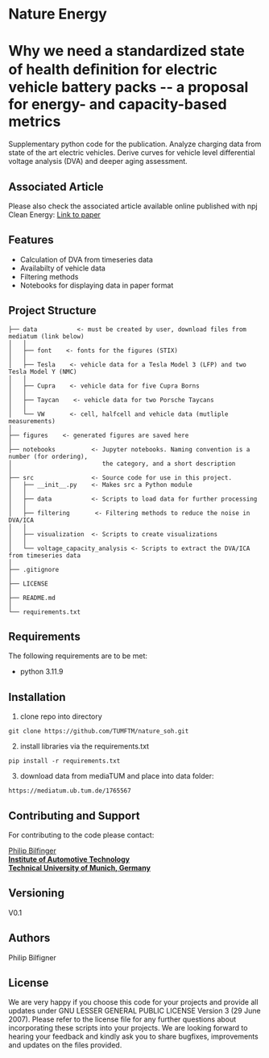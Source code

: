# Nature Energy
# Why we need a standardized state of health deﬁnition for electric vehicle battery packs -- a proposal for energy- and capacity-based metrics

Supplementary python code for the publication. Analyze charging data from state of the art electric vehicles.
Derive curves for vehicle level differential voltage analysis (DVA) and deeper aging assessment.

## Associated Article
Please also check the associated article available online published with npj Clean Energy:
[Link to paper](https://doi.org/10.1038/s44406-025-00010-8)
 
## Features
* Calculation of DVA from timeseries data
* Availabilty of vehicle data
* Filtering methods
* Notebooks for displaying data in paper format

## Project Structure
    ├── data           <- must be created by user, download files from mediatum (link below)
    │   │
    │   ├── font    <- fonts for the figures (STIX)
    │   │
    │   ├── Tesla    <- vehicle data for a Tesla Model 3 (LFP) and two Tesla Model Y (NMC)
    │   │
    │   ├── Cupra    <- vehicle data for five Cupra Borns
    │   │
    │   ├── Taycan    <- vehicle data for two Porsche Taycans
    │   │
    │   └── VW       <- cell, halfcell and vehicle data (mutliple measurements)
    │
    ├── figures    <- generated figures are saved here
    │
    ├── notebooks          <- Jupyter notebooks. Naming convention is a number (for ordering),
    │                         the category, and a short description 
    │
    ├── src                <- Source code for use in this project.
    │   ├── __init__.py    <- Makes src a Python module
    │   │
    │   ├── data           <- Scripts to load data for further processing
    │   │   
    │   ├── filtering       <- Filtering methods to reduce the noise in DVA/ICA
    │   │
    │   ├── visualization  <- Scripts to create visualizations
    │   │    
    │   └── voltage_capacity_analysis <- Scripts to extract the DVA/ICA from timeseries data
    │
    ├── .gitignore
    │
    ├── LICENSE
    │
    ├── README.md
    │	
    └── requirements.txt

## Requirements

The following requirements are to be met:
* python 3.11.9


## Installation

1. clone repo into directory
```console
git clone https://github.com/TUMFTM/nature_soh.git
```  
2. install libraries via the requirements.txt
```console
pip install -r requirements.txt
```  
3. download data from mediaTUM and place into data folder:
```
https://mediatum.ub.tum.de/1765567
```

## Contributing and Support

For contributing to the code please contact:  

[Philip Bilfinger](mailto:philip.bilfinger@tum.de)<br/>
**[Institute of Automotive Technology](https://www.mos.ed.tum.de/en/ftm/home/)**<br/>
**[Technical University of Munich, Germany](https://www.tum.de/en/)**

## Versioning

V0.1 

## Authors

Philip Bilfigner

## License
 
We are very happy if you choose this code for your projects and provide all updates under GNU LESSER GENERAL PUBLIC LICENSE Version 3 (29 June 2007). Please refer to the license file for any further questions about incorporating these scripts into your projects.
We are looking forward to hearing your feedback and kindly ask you to share bugfixes, improvements and updates on the files provided.
